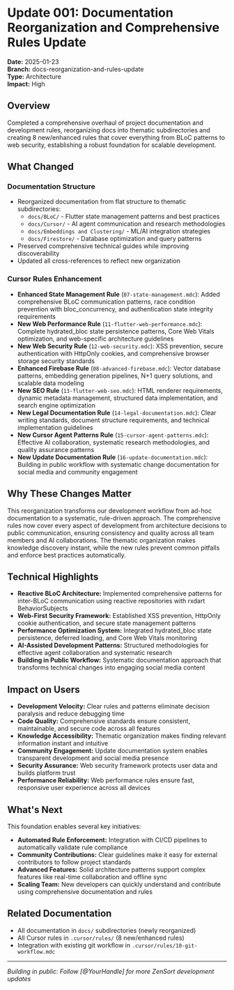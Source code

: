 # Update 001: Documentation Reorganization and Comprehensive Rules Update

**Date:** 2025-01-23  
**Branch:** docs-reorganization-and-rules-update  
**Type:** Architecture  
**Impact:** High

## Overview

Completed a comprehensive overhaul of project documentation and development rules, reorganizing docs into thematic subdirectories and creating 8 new/enhanced rules that cover everything from BLoC patterns to web security, establishing a robust foundation for scalable development.

## What Changed

### Documentation Structure
- Reorganized documentation from flat structure to thematic subdirectories:
  - `docs/BLoC/` - Flutter state management patterns and best practices
  - `docs/Cursor/` - AI agent communication and research methodologies  
  - `docs/Embeddings and Clustering/` - ML/AI integration strategies
  - `docs/Firestore/` - Database optimization and query patterns
- Preserved comprehensive technical guides while improving discoverability
- Updated all cross-references to reflect new organization

### Cursor Rules Enhancement
- **Enhanced State Management Rule** (`07-state-management.mdc`): Added comprehensive BLoC communication patterns, race condition prevention with bloc_concurrency, and authentication state integrity requirements
- **New Web Performance Rule** (`11-flutter-web-performance.mdc`): Complete hydrated_bloc state persistence patterns, Core Web Vitals optimization, and web-specific architecture guidelines
- **New Web Security Rule** (`12-web-security.mdc`): XSS prevention, secure authentication with HttpOnly cookies, and comprehensive browser storage security standards
- **Enhanced Firebase Rule** (`08-advanced-firebase.mdc`): Vector database patterns, embedding generation pipelines, N+1 query solutions, and scalable data modeling
- **New SEO Rule** (`13-flutter-web-seo.mdc`): HTML renderer requirements, dynamic metadata management, structured data implementation, and search engine optimization
- **New Legal Documentation Rule** (`14-legal-documentation.mdc`): Clear writing standards, document structure requirements, and technical implementation guidelines
- **New Cursor Agent Patterns Rule** (`15-cursor-agent-patterns.mdc`): Effective AI collaboration, systematic research methodologies, and quality assurance patterns
- **New Update Documentation Rule** (`16-update-documentation.mdc`): Building in public workflow with systematic change documentation for social media and community engagement

## Why These Changes Matter

This reorganization transforms our development workflow from ad-hoc documentation to a systematic, rule-driven approach. The comprehensive rules now cover every aspect of development from architecture decisions to public communication, ensuring consistency and quality across all team members and AI collaborations. The thematic organization makes knowledge discovery instant, while the new rules prevent common pitfalls and enforce best practices automatically.

## Technical Highlights

- **Reactive BLoC Architecture:** Implemented comprehensive patterns for inter-BLoC communication using reactive repositories with rxdart BehaviorSubjects
- **Web-First Security Framework:** Established XSS prevention, HttpOnly cookie authentication, and secure state management patterns
- **Performance Optimization System:** Integrated hydrated_bloc state persistence, deferred loading, and Core Web Vitals monitoring
- **AI-Assisted Development Patterns:** Structured methodologies for effective agent collaboration and systematic research
- **Building in Public Workflow:** Systematic documentation approach that transforms technical changes into engaging social media content

## Impact on Users

- **Development Velocity:** Clear rules and patterns eliminate decision paralysis and reduce debugging time
- **Code Quality:** Comprehensive standards ensure consistent, maintainable, and secure code across all features
- **Knowledge Accessibility:** Thematic organization makes finding relevant information instant and intuitive
- **Community Engagement:** Update documentation system enables transparent development and social media presence
- **Security Assurance:** Web security framework protects user data and builds platform trust
- **Performance Reliability:** Web performance rules ensure fast, responsive user experience across all devices

## What's Next

This foundation enables several key initiatives:
- **Automated Rule Enforcement:** Integration with CI/CD pipelines to automatically validate rule compliance
- **Community Contributions:** Clear guidelines make it easy for external contributors to follow project standards
- **Advanced Features:** Solid architecture patterns support complex features like real-time collaboration and offline sync
- **Scaling Team:** New developers can quickly understand and contribute using comprehensive documentation and rules

## Related Documentation

- All documentation in `docs/` subdirectories (newly reorganized)
- All Cursor rules in `.cursor/rules/` (8 new/enhanced rules)
- Integration with existing git workflow in `.cursor/rules/10-git-workflow.mdc`

---
*Building in public: Follow [@YourHandle] for more ZenSort development updates* 